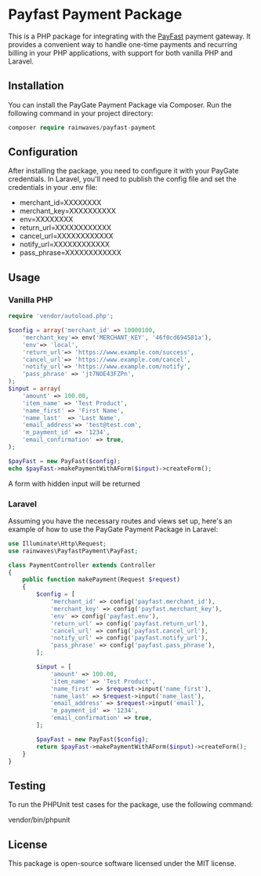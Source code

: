 # Payfast Payment Package

This is a PHP package for integrating with the [PayFast](https://developers.payfast.co.za/docs#home) payment gateway. It provides a convenient way to handle one-time payments and recurring billing in your PHP applications, with support for both vanilla PHP and Laravel.

## Installation

You can install the PayGate Payment Package via Composer. Run the following command in your project directory:
```php
composer require rainwaves/payfast-payment
```
## Configuration

After installing the package, you need to configure it with your PayGate credentials. In Laravel, you'll need to publish the config file and set the credentials in your .env file:
- merchant_id=XXXXXXXX
- merchant_key=XXXXXXXXXX
- env=XXXXXXXX
- return_url=XXXXXXXXXXXX
- cancel_url=XXXXXXXXXXXX
- notify_url=XXXXXXXXXXXX
- pass_phrase=XXXXXXXXXXXX

## Usage

### Vanilla PHP

````php 
require 'vendor/autoload.php';

$config = array('merchant_id' => 10000100,
    'merchant_key'=> env('MERCHANT_KEY', '46f0cd694581a'),
    'env'=> 'local',
    'return_url'=> 'https://www.example.com/success',
    'cancel_url'=> 'https://www.example.com/cancel',
    'notify_url'=> 'https://www.example.com/notify',
    'pass_phrase' => 'jt7NOE43FZPn',
);
$input = array(
    'amount' => 100.00,
    'item_name' => 'Test Product',
    'name_first' => 'First Name',
    'name_last'  => 'Last Name',
    'email_address'=> 'test@test.com',
    'm_payment_id' => '1234',
    'email_confirmation' => true,
);

$payFast = new PayFast($config);
echo $payFast->makePaymentWithAForm($input)->createForm();
````

A form with hidden input will be returned


### Laravel
Assuming you have the necessary routes and views set up, here's an example of how to use the PayGate Payment Package in Laravel:
````php
use Illuminate\Http\Request;
use rainwaves\PayfastPayment\PayFast;

class PaymentController extends Controller
{
    public function makePayment(Request $request)
    {
        $config = [
            'merchant_id' => config('payfast.merchant_id'),
            'merchant_key' => config('payfast.merchant_key'),
            'env' => config('payfast.env'),
            'return_url' => config('payfast.return_url'),
            'cancel_url' => config('payfast.cancel_url'),
            'notify_url' => config('payfast.notify_url'),
            'pass_phrase' => config('payfast.pass_phrase'),
        ];

        $input = [
            'amount' => 100.00,
            'item_name' => 'Test Product',
            'name_first' => $request->input('name_first'),
            'name_last' => $request->input('name_last'),
            'email_address' => $request->input('email'),
            'm_payment_id' => '1234',
            'email_confirmation' => true,
        ];

        $payFast = new PayFast($config);
        return $payFast->makePaymentWithAForm($input)->createForm();
    }
}

````
## Testing
To run the PHPUnit test cases for the package, use the following command:

vendor/bin/phpunit

## License
This package is open-source software licensed under the MIT license.
